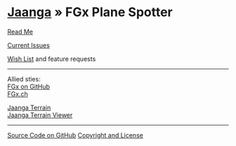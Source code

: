[Jaanga](../index.html ) &raquo; FGx Plane Spotter
==================================================

<p id=rm >
	<a href=JavaScript:displayPage("readme.md",rm); >Read Me</a>
</p>


<p id=is >
	<a href=JavaScript:displayPage("issues.md",is); >Current Issues</a>
</p>

<p id=wl >
	<a href=JavaScript:displayPage("wish-list.md",wl); >Wish List</a> and feature requests
</p>

****

Allied sties:  
[FGx on GitHub]( http://fgx.github.io )  
[FGx.ch]( http://fgx.ch )  


[Jaanga Terrain]( ../terrain/index.html )  
[Jaanga Terrain Viewer]( ../terrain-viewer/index.html )

****

[Source Code on GitHub]( https://github.com/jaanga/fgx-plane-spotter/ )
[Copyright and License]( https://github.com/jaanga/jaanga.github.io/blob/master/jaanga-copyright-and-mit-license.md )